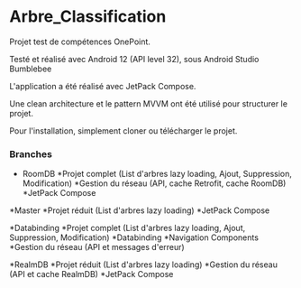 # Arbre_Classification

Projet test de compétences OnePoint.

Testé et réalisé avec Android 12 (API level 32), sous Android Studio Bumblebee

L'application a été réalisé avec JetPack Compose.

Une clean architecture et le pattern MVVM ont été utilisé pour structurer le projet.

Pour l'installation, simplement cloner ou télécharger le projet.

### Branches

* RoomDB 
  *Projet complet (List d'arbres lazy loading, Ajout, Suppression, Modification)
  *Gestion du réseau (API, cache Retrofit, cache RoomDB)
  *JetPack Compose

*Master 
  *Projet réduit (List d'arbres lazy loading)
  *JetPack Compose

*Databinding 
  *Projet complet (List d'arbres lazy loading, Ajout, Suppression, Modification)
  *Databinding
  *Navigation Components
  *Gestion du réseau (API et messages d'erreur)

*RealmDB
  *Projet réduit (List d'arbres lazy loading)
  *Gestion du réseau (API et cache RealmDB)
  *JetPack Compose
